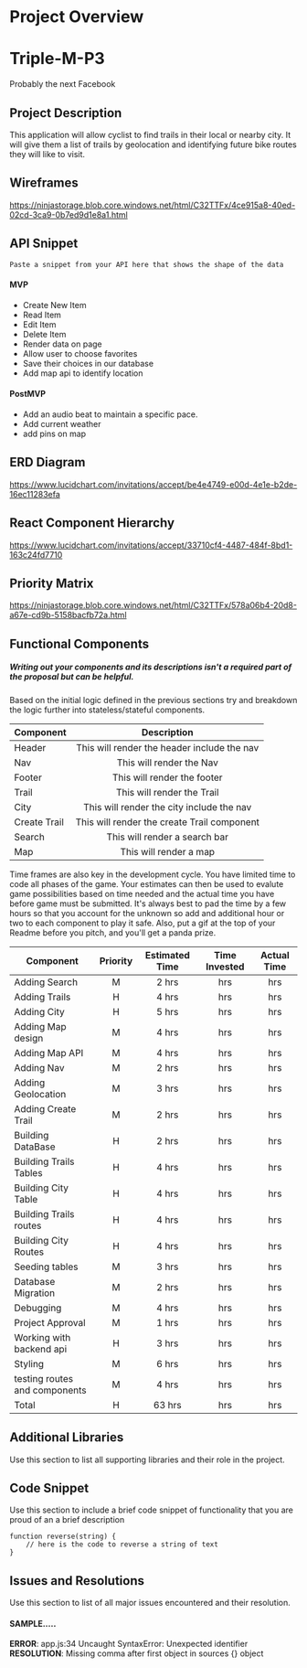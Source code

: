 # Project Overview
# Triple-M-P3
Probably the next Facebook

## Project Description

This application will allow cyclist to find trails in their local or nearby city. It will give them 
a list of trails by geolocation and identifying future bike routes they will like to visit. 

## Wireframes

https://ninjastorage.blob.core.windows.net/html/C32TTFx/4ce915a8-40ed-02cd-3ca9-0b7ed9d1e8a1.html

## API Snippet

```
Paste a snippet from your API here that shows the shape of the data
``` 

#### MVP 
- Create New Item
- Read Item
- Edit Item
- Delete Item
- Render data on page 
- Allow user to choose favorites
- Save their choices in our database
- Add map api to identify location

#### PostMVP

- Add an audio beat to maintain a specific pace.
- Add current weather
- add pins on map

 

## ERD Diagram

https://www.lucidchart.com/invitations/accept/be4e4749-e00d-4e1e-b2de-16ec11283efa

## React Component Hierarchy

https://www.lucidchart.com/invitations/accept/33710cf4-4487-484f-8bd1-163c24fd7710

## Priority Matrix

https://ninjastorage.blob.core.windows.net/html/C32TTFx/578a06b4-20d8-a67e-cd9b-5158bacfb72a.html

## Functional Components
##### Writing out your components and its descriptions isn't a required part of the proposal but can be helpful.

Based on the initial logic defined in the previous sections try and breakdown the logic further into stateless/stateful components. 

| Component | Description | 
| --- | :---: |  
| Header       | This will render the header include the nav | 
| Nav          | This will render the Nav  |
| Footer       | This will render the footer |
| Trail        | This will render the Trail  |
| City         | This will render the city include the nav |
| Create Trail | This will render the create Trail component |
| Search       | This will render a search bar|
| Map          | This will render a map  |


Time frames are also key in the development cycle.  You have limited time to code all phases of the game.  Your estimates can then be used to evalute game possibilities based on time needed and the actual time you have before game must be submitted. It's always best to pad the time by a few hours so that you account for the unknown so add and additional hour or two to each component to play it safe. Also, put a gif at the top of your Readme before you pitch, and you'll get a panda prize.

| Component | Priority | Estimated Time | Time Invested | Actual Time |
| --- | :---: |  :---: | :---: | :---: |
| Adding Search| M | 2 hrs| hrs | hrs |
| Adding Trails| H | 4 hrs| hrs | hrs |
| Adding City  | H | 5 hrs| hrs | hrs |
| Adding Map design  | M | 4 hrs| hrs | hrs |
| Adding Map API| M | 4 hrs| hrs | hrs |
| Adding Nav| M | 2 hrs| hrs | hrs |
| Adding Geolocation| M | 3 hrs| hrs | hrs |
| Adding Create Trail| M | 2 hrs| hrs | hrs |
| Building DataBase | H | 2 hrs| hrs | hrs |
| Building Trails Tables| H | 4 hrs| hrs | hrs |
| Building City Table| H | 4 hrs| hrs | hrs |
| Building Trails routes| H | 4 hrs| hrs | hrs |
| Building City Routes | H | 4 hrs| hrs | hrs |
| Seeding tables| M | 3 hrs| hrs | hrs |
| Database Migration | M | 2 hrs| hrs | hrs |
| Debugging| M | 4 hrs| hrs | hrs |
| Project Approval | M | 1 hrs| hrs | hrs |
| Working with backend api | H | 3 hrs| hrs | hrs |
| Styling | M | 6 hrs| hrs | hrs |
| testing routes and components| M | 4 hrs| hrs | hrs |
| Total | H | 63 hrs| hrs | hrs |


## Additional Libraries
 Use this section to list all supporting libraries and their role in the project. 

## Code Snippet

Use this section to include a brief code snippet of functionality that you are proud of an a brief description  

```
function reverse(string) {
	// here is the code to reverse a string of text
}
```

## Issues and Resolutions
 Use this section to list of all major issues encountered and their resolution.

#### SAMPLE.....
**ERROR**: app.js:34 Uncaught SyntaxError: Unexpected identifier                                
**RESOLUTION**: Missing comma after first object in sources {} object